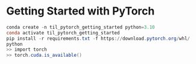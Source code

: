 # Getting Started with PyTorch

```powershell
conda create -n til_pytorch_getting_started python=3.10
conda activate til_pytorch_getting_started
pip install -r requirements.txt -f https://download.pytorch.org/whl/
python
>> import torch
>> torch.cuda.is_available()
```
